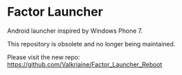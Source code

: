 # Factor Launcher
Android launcher inspired by Windows Phone 7. 

This repository is obsolete and no longer being maintained. 

Please visit the new repo: https://github.com/Valkriaine/Factor_Launcher_Reboot
